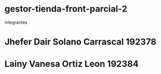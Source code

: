 # gestor-tienda-front-parcial-2
integrantes
# Jhefer Dair Solano Carrascal  192378
# Lainy Vanesa Ortiz Leon 192384